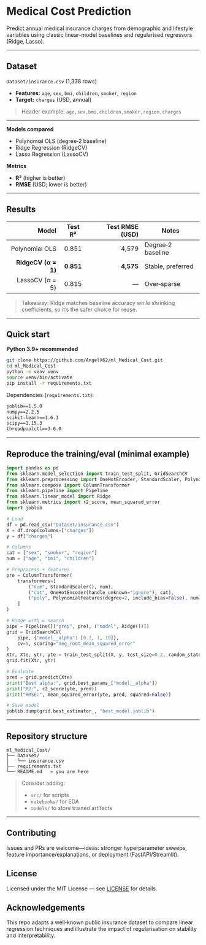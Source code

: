 # Medical Cost Prediction

Predict annual medical insurance charges from demographic and lifestyle variables using classic linear-model baselines and regularised regressors (Ridge, Lasso).

---

## Dataset

`Dataset/insurance.csv` (1,338 rows)

* **Features:** `age`, `sex`, `bmi`, `children`, `smoker`, `region`
* **Target:** `charges` (USD, annual)

> Header example:
> `age,sex,bmi,children,smoker,region,charges`

---

**Models compared**

* Polynomial OLS (degree‑2 baseline)
* Ridge Regression (RidgeCV)
* Lasso Regression (LassoCV)

**Metrics**

* **R²** (higher is better)
* **RMSE** (USD; lower is better)

---

## Results

|               Model |  Test R²  | Test RMSE (USD) | Notes             |
| ------------------: | :-------: | --------------: | ----------------- |
|      Polynomial OLS |   0.851   |           4,579 | Degree‑2 baseline |
| **RidgeCV (α = 1)** | **0.851** |       **4,575** | Stable, preferred |
|     LassoCV (α = 5) |   0.815   |               — | Over‑sparse       |

> Takeaway: Ridge matches baseline accuracy while shrinking coefficients, so it’s the safer choice for reuse.

---

## Quick start

**Python 3.9+ recommended**

```bash
git clone https://github.com/AngelX62/ml_Medical_Cost.git
cd ml_Medical_Cost
python -m venv venv
source venv/bin/activate
pip install -r requirements.txt
```

Dependencies (`requirements.txt`):

```txt
joblib==1.5.0
numpy==2.2.5
scikit-learn==1.6.1
scipy==1.15.3
threadpoolctl==3.6.0
```

---

## Reproduce the training/eval (minimal example)

```python
import pandas as pd
from sklearn.model_selection import train_test_split, GridSearchCV
from sklearn.preprocessing import OneHotEncoder, StandardScaler, PolynomialFeatures
from sklearn.compose import ColumnTransformer
from sklearn.pipeline import Pipeline
from sklearn.linear_model import Ridge
from sklearn.metrics import r2_score, mean_squared_error
import joblib

# Load
df = pd.read_csv("Dataset/insurance.csv")
X = df.drop(columns=["charges"])
y = df["charges"]

# Columns
cat = ["sex", "smoker", "region"]
num = ["age", "bmi", "children"]

# Preprocess + features
pre = ColumnTransformer(
    transformers=[
        ("num", StandardScaler(), num),
        ("cat", OneHotEncoder(handle_unknown="ignore"), cat),
        ("poly", PolynomialFeatures(degree=2, include_bias=False), num),
    ]
)

# Ridge with α search
pipe = Pipeline([("prep", pre), ("model", Ridge())])
grid = GridSearchCV(
    pipe, {"model__alpha": [0.1, 1, 10]},
    cv=5, scoring="neg_root_mean_squared_error"
)
Xtr, Xte, ytr, yte = train_test_split(X, y, test_size=0.2, random_state=42)
grid.fit(Xtr, ytr)

# Evaluate
pred = grid.predict(Xte)
print("Best alpha:", grid.best_params_["model__alpha"])
print("R2:", r2_score(yte, pred))
print("RMSE:", mean_squared_error(yte, pred, squared=False))

# Save model
joblib.dump(grid.best_estimator_, "best_model.joblib")
```

---

## Repository structure

```
ml_Medical_Cost/
├── Dataset/
│   └── insurance.csv
├── requirements.txt
└── README.md   ← you are here
```

> Consider adding:
>
> * `src/` for scripts
> * `notebooks/` for EDA
> * `models/` to store trained artifacts

---

## Contributing

Issues and PRs are welcome—ideas: stronger hyperparameter sweeps, feature importance/explanations, or deployment (FastAPI/Streamlit).

## License

Licensed under the MIT License — see [LICENSE](./LICENSE) for details.

## Acknowledgements

This repo adapts a well‑known public insurance dataset to compare linear regression techniques and illustrate the impact of regularisation on stability and interpretability.

